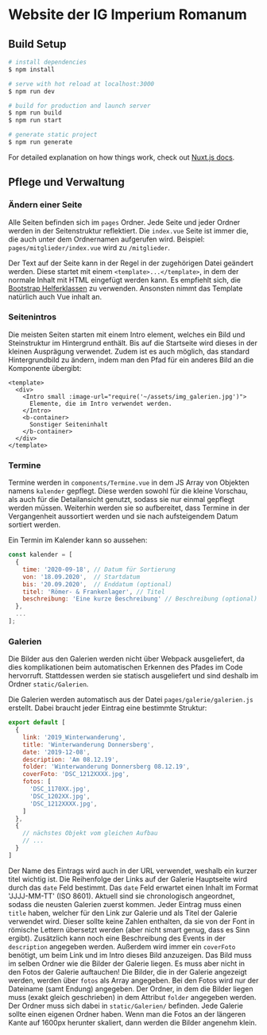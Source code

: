 # Website der IG Imperium Romanum

## Build Setup

```bash
# install dependencies
$ npm install

# serve with hot reload at localhost:3000
$ npm run dev

# build for production and launch server
$ npm run build
$ npm run start

# generate static project
$ npm run generate
```

For detailed explanation on how things work, check out [Nuxt.js docs](https://nuxtjs.org).

## Pflege und Verwaltung

### Ändern einer Seite

Alle Seiten befinden sich im `pages` Ordner. Jede Seite und jeder Ordner werden in der Seitenstruktur reflektiert. Die `index.vue` Seite ist immer die, die auch unter dem Ordnernamen aufgerufen wird.
Beispiel: `pages/mitglieder/index.vue` wird zu `/mitglieder`.

Der Text auf der Seite kann in der Regel in der zugehörigen Datei geändert werden. Diese startet mit einem `<template>...</template>`, in dem der normale Inhalt mit HTML eingefügt werden kann. Es empfiehlt sich, die [Bootstrap Helferklassen](https://getbootstrap.com/docs/4.4/utilities/position/) zu verwenden. Ansonsten nimmt das Template natürlich auch Vue inhalt an. 

### Seitenintros

Die meisten Seiten starten mit einem Intro element, welches ein Bild und Steinstruktur im Hintergrund enthält. Bis auf die Startseite wird dieses in der kleinen Ausprägung verwendet.
Zudem ist es auch möglich, das standard Hintergrundbild zu ändern, indem man den Pfad für ein anderes Bild an die Komponente übergibt:
```vue
<template>
  <div>
    <Intro small :image-url="require('~/assets/img_galerien.jpg')">
      Elemente, die im Intro verwendet werden.
    </Intro>
    <b-container>
      Sonstiger Seiteninhalt
    </b-container>
  </div>
</template>
```

### Termine

Termine werden in `components/Termine.vue` in dem JS Array von Objekten namens `kalender` gepflegt. Diese werden sowohl für die kleine Vorschau, als auch für die Detailansicht genutzt, sodass sie nur einmal gepflegt werden müssen. 
Weiterhin werden sie so aufbereitet, dass Termine in der Vergangenheit aussortiert werden und sie nach aufsteigendem Datum sortiert werden.

Ein Termin im Kalender kann so aussehen: 
```js
const kalender = [
  {
    time: '2020-09-18', // Datum für Sortierung
    von: '18.09.2020',  // Startdatum
    bis: '20.09.2020',  // Enddatum (optional)
    titel: 'Römer- & Frankenlager', // Titel
    beschreibung: 'Eine kurze Beschreibung' // Beschreibung (optional)
  },
  ...
];
```

### Galerien

Die Bilder aus den Galerien werden nicht über Webpack ausgeliefert, da dies komplikationen beim automatischen Erkennen des Pfades im Code hervorruft. Stattdessen werden sie statisch ausgeliefert und sind deshalb im Ordner `static/Galerien`.

Die Galerien werden automatisch aus der Datei `pages/galerie/galerien.js` erstellt. Dabei braucht jeder Eintrag eine bestimmte Struktur:
```js
export default [
  {
    link: '2019_Winterwanderung',
    title: 'Winterwanderung Donnersberg',
    date: '2019-12-08',
    description: 'Am 08.12.19',
    folder: 'Winterwanderung Donnersberg 08.12.19',
    coverFoto: 'DSC_1212XXXX.jpg',
    fotos: [
      'DSC_1170XX.jpg',
      'DSC_1202XX.jpg',
      'DSC_1212XXXX.jpg',
    ]
  },
  {
    // nächstes Objekt vom gleichen Aufbau
    // ...
  }
]
```
Der Name des Eintrags wird auch in der URL verwendet, weshalb ein kurzer titel wichtig ist. Die Reihenfolge der Links auf der Galerie Hauptseite wird durch das `date` Feld bestimmt. Das `date` Feld erwartet einen Inhalt im Format 'JJJJ-MM-TT' (ISO 8601). Aktuell sind sie chronologisch angeordnet, sodass die neusten Galerien zuerst kommen.
Jeder Eintrag muss einen `title` haben, welcher für den Link zur Galerie und als Titel der Galerie verwendet wird. Dieser sollte keine Zahlen enthalten, da sie von der Font in römische Lettern übersetzt werden (aber nicht smart genug, dass es Sinn ergibt). Zusätzlich kann noch eine Beschreibung des Events in der `description` angegeben werden.
Außerdem wird immer ein `coverFoto` benötigt, um beim Link und im Intro dieses Bild anzuzeigen. Das Bild muss im selben Ordner wie die Bilder der Galerie liegen. Es muss aber nicht in den Fotos der Galerie auftauchen! Die Bilder, die in der Galerie angezeigt werden, werden über `fotos` als Array angegeben. Bei den Fotos wird nur der Dateiname (samt Endung) angegeben. Der Ordner, in dem die Bilder liegen muss (exakt gleich geschrieben) in dem Attribut `folder` angegeben werden. Der Ordner muss sich dabei in `static/Galerien/` befinden. Jede Galerie sollte einen eigenen Ordner haben.
Wenn man die Fotos an der längeren Kante auf 1600px herunter skaliert, dann werden die Bilder angenehm klein.
